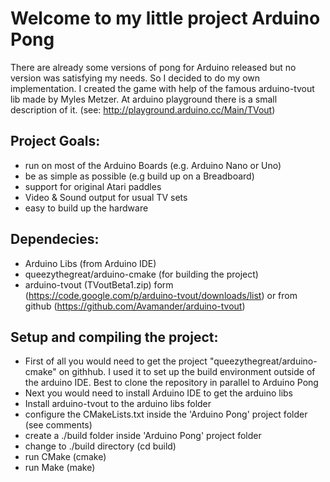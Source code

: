 Welcome to my little project Arduino Pong
==============

There are already some versions of pong for Arduino released but no version was satisfying my needs.
So I decided to do my own implementation. I created the game with help of the famous arduino-tvout lib made
by Myles Metzer. At arduino playground there is a small description of it. (see: http://playground.arduino.cc/Main/TVout)

Project Goals:
--------------
- run on most of the Arduino Boards (e.g. Arduino Nano or Uno)
- be as simple as possible (e.g build up on a Breadboard)
- support for original Atari paddles
- Video & Sound output for usual TV sets
- easy to build up the hardware

Dependecies:
--------------
- Arduino Libs (from Arduino IDE)
- queezythegreat/arduino-cmake (for building the project)
- arduino-tvout (TVoutBeta1.zip) form (https://code.google.com/p/arduino-tvout/downloads/list)
  or from github (https://github.com/Avamander/arduino-tvout)


Setup and compiling the project:
--------------
- First of all you would need to get the project "queezythegreat/arduino-cmake" on githhub.
  I used it to set up the build environment outside of the arduino IDE.
  Best to clone the repository in parallel to Arduino Pong
- Next you would need to install Arduino IDE to get the arduino libs
- Install arduino-tvout to the arduino libs folder
- configure the CMakeLists.txt inside the 'Arduino Pong' project folder (see comments)
- create a ./build folder inside 'Arduino Pong' project folder
- change to ./build directory (cd build)
- run CMake (cmake)
- run Make (make)
